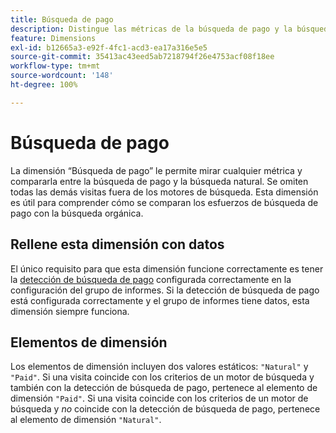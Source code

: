 ```yaml
---
title: Búsqueda de pago
description: Distingue las métricas de la búsqueda de pago y la búsqueda natural.
feature: Dimensions
exl-id: b12665a3-e92f-4fc1-acd3-ea17a316e5e5
source-git-commit: 35413ac43eed5ab7218794f26e4753acf08f18ee
workflow-type: tm+mt
source-wordcount: '148'
ht-degree: 100%

---
```


# Búsqueda de pago

La dimensión “Búsqueda de pago” le permite mirar cualquier métrica y compararla entre la búsqueda de pago y la búsqueda natural. Se omiten todas las demás visitas fuera de los motores de búsqueda. Esta dimensión es útil para comprender cómo se comparan los esfuerzos de búsqueda de pago con la búsqueda orgánica.

## Rellene esta dimensión con datos

El único requisito para que esta dimensión funcione correctamente es tener la [detección de búsqueda de pago](/help/admin/admin/paid-search-detection/paid-search-detection.md) configurada correctamente en la configuración del grupo de informes. Si la detección de búsqueda de pago está configurada correctamente y el grupo de informes tiene datos, esta dimensión siempre funciona.

## Elementos de dimensión

Los elementos de dimensión incluyen dos valores estáticos: `"Natural"` y `"Paid"`. Si una visita coincide con los criterios de un motor de búsqueda y también con la detección de búsqueda de pago, pertenece al elemento de dimensión `"Paid"`. Si una visita coincide con los criterios de un motor de búsqueda y *no* coincide con la detección de búsqueda de pago, pertenece al elemento de dimensión `"Natural"`.
